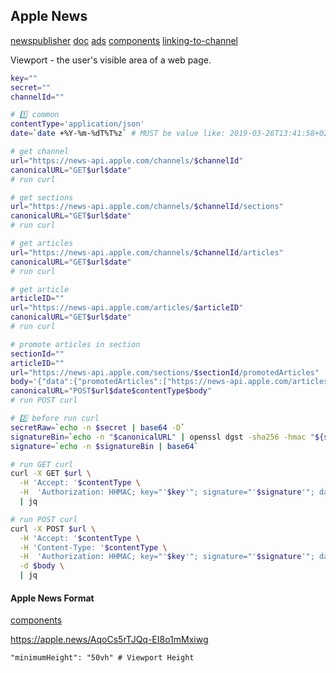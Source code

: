 Apple News
-

[newspublisher](https://www.icloud.com/#newspublisher)
[doc](https://developer.apple.com/documentation/apple_news/apple_news_api)
[ads](https://developer.apple.com/documentation/apple_news/apple_news_format/managing_advertisements_in_your_article)
[components](https://developer.apple.com/documentation/apple_news/apple_news_format/components)
[linking-to-channel](https://www.apple.com/itunes/marketing-on-news/identity-guidelines.html#linking-to-your-channel)

Viewport - the user's visible area of a web page.

````sh
key=""
secret=""
channelId=""

# 1️⃣ common
contentType='application/json'
date=`date +%Y-%m-%dT%T%z` # MUST be value like: 2019-03-26T13:41:58+02:00

# get channel
url="https://news-api.apple.com/channels/$channelId"
canonicalURL="GET$url$date"
# run curl

# get sections
url="https://news-api.apple.com/channels/$channelId/sections"
canonicalURL="GET$url$date"
# run curl

# get articles
url="https://news-api.apple.com/channels/$channelId/articles"
canonicalURL="GET$url$date"
# run curl

# get article
articleID=""
url="https://news-api.apple.com/articles/$articleID"
canonicalURL="GET$url$date"
# run curl

# promote articles in section
sectionId=""
articleID=""
url="https://news-api.apple.com/sections/$sectionId/promotedArticles"
body='{"data":{"promotedArticles":["https://news-api.apple.com/articles/'$articleID'"]}}'
canonicalURL="POST$url$date$contentType$body"
# run POST curl

# 2️⃣ before run curl
secretRaw=`echo -n $secret | base64 -D`
signatureBin=`echo -n "$canonicalURL" | openssl dgst -sha256 -hmac "${secretRaw}" -binary`
signature=`echo -n $signatureBin | base64`

# run GET curl
curl -X GET $url \
  -H 'Accept: '$contentType \
  -H  'Authorization: HHMAC; key="'$key'"; signature="'$signature'"; date="'$date'"' \
  | jq

# run POST curl
curl -X POST $url \
  -H 'Accept: '$contentType \
  -H 'Content-Type: '$contentType \
  -H  'Authorization: HHMAC; key="'$key'"; signature="'$signature'"; date="'$date'"' \
  -d $body \
  | jq

````

#### Apple News Format

[components](https://developer.apple.com/documentation/apple_news/apple_news_format/components)

https://apple.news/AqoCs5rTJQq-EI8o1mMxiwg

````
"minimumHeight": "50vh" # Viewport Height
````

